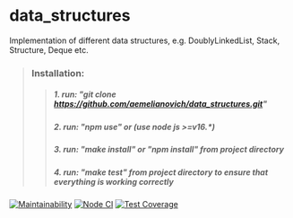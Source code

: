 # data_structures

Implementation of different data structures, e.g. DoublyLinkedList, Stack, Structure, Deque etc.

> ### Installation:
>
> > ##### 1. run: "git clone https://github.com/aemelianovich/data_structures.git"
> >
> > ##### 2. run: "npm use" or (use node js >=v16.\*)
> >
> > ##### 3. run: "make install" or "npm install" from project directory
> >
> > ##### 4. run: "make test" from project directory to ensure that everything is working correctly

[![Maintainability](https://api.codeclimate.com/v1/badges/35c5d87bcc295b25ea5f/maintainability)](https://codeclimate.com/github/aemelianovich/data_structures/maintainability)
[![Node CI](https://github.com/aemelianovich/data_structures/actions/workflows/nodejs.yml/badge.svg)](https://github.com/aemelianovich/data_structures/actions/workflows/nodejs.yml)
[![Test Coverage](https://api.codeclimate.com/v1/badges/35c5d87bcc295b25ea5f/test_coverage)](https://codeclimate.com/github/aemelianovich/data_structures/test_coverage)
